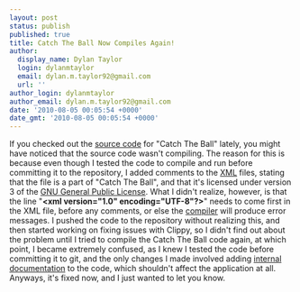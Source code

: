 ```yaml
---
layout: post
status: publish
published: true
title: Catch The Ball Now Compiles Again!
author:
  display_name: Dylan Taylor
  login: dylanmtaylor
  email: dylan.m.taylor92@gmail.com
  url: ''
author_login: dylanmtaylor
author_email: dylan.m.taylor92@gmail.com
date: '2010-08-05 00:05:54 +0000'
date_gmt: '2010-08-05 00:05:54 +0000'
---
```

<p>If you checked out the <a class="zem_slink" title="Source code" rel="wikipedia" href="http://en.wikipedia.org/wiki/Source_code">source code</a> for "Catch The Ball" lately, you might have noticed that the source code wasn't compiling. The reason for this is because even though I tested the code to compile and run before committing it to the repository, I added comments to the <a class="zem_slink" title="XML" rel="wikipedia" href="http://en.wikipedia.org/wiki/XML">XML</a> files, stating that the file is a part of "Catch The Ball", and that it's licensed under version 3 of the <a class="zem_slink" title="GNU General Public License" rel="wikipedia" href="http://en.wikipedia.org/wiki/GNU_General_Public_License">GNU General Public License</a>. What I didn't realize, however, is that the line  "<strong>&lt;xml version="1.0" encoding="UTF-8"?&gt;</strong>" needs to come first in the XML file, before any comments, or else the <a class="zem_slink" title="Compiler" rel="wikipedia" href="http://en.wikipedia.org/wiki/Compiler">compiler</a> will produce error messages. I pushed the code to the repository without realizing this, and then started working on fixing issues with Clippy, so I didn't find out about the problem until I tried to compile the Catch The Ball code again, at which point, I became extremely confused, as I knew I tested the code before committing it to git, and the only changes I made involved adding <a class="zem_slink" title="Internal documentation" rel="wikipedia" href="http://en.wikipedia.org/wiki/Internal_documentation">internal documentation</a> to the code, which shouldn't affect the application at all. Anyways, it's fixed now, and I just wanted to let you know.</p>
